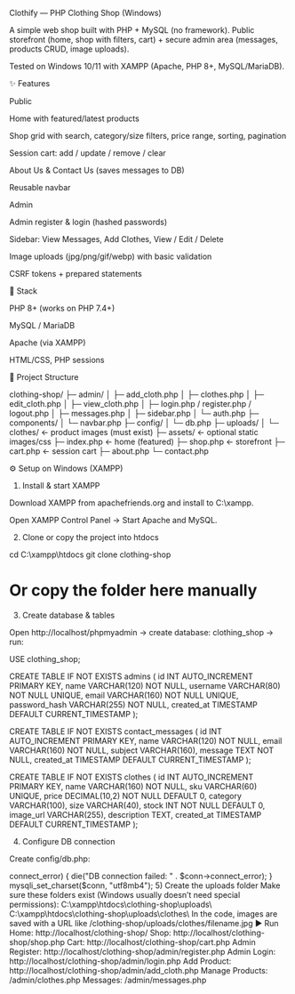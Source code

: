 Clothify — PHP Clothing Shop (Windows)

A simple web shop built with PHP + MySQL (no framework).
Public storefront (home, shop with filters, cart) + secure admin area (messages, products CRUD, image uploads).

Tested on Windows 10/11 with XAMPP (Apache, PHP 8+, MySQL/MariaDB).

✨ Features

Public

Home with featured/latest products

Shop grid with search, category/size filters, price range, sorting, pagination

Session cart: add / update / remove / clear

About Us & Contact Us (saves messages to DB)

Reusable navbar

Admin

Admin register & login (hashed passwords)

Sidebar: View Messages, Add Clothes, View / Edit / Delete

Image uploads (jpg/png/gif/webp) with basic validation

CSRF tokens + prepared statements

🧰 Stack

PHP 8+ (works on PHP 7.4+)

MySQL / MariaDB

Apache (via XAMPP)

HTML/CSS, PHP sessions

📁 Project Structure

clothing-shop/
├─ admin/
│  ├─ add_cloth.php
│  ├─ clothes.php
│  ├─ edit_cloth.php
│  ├─ view_cloth.php
│  ├─ login.php / register.php / logout.php
│  ├─ messages.php
│  ├─ sidebar.php
│  └─ auth.php
├─ components/
│  └─ navbar.php
├─ config/
│  └─ db.php
├─ uploads/
│  └─ clothes/           ← product images (must exist)
├─ assets/               ← optional static images/css
├─ index.php             ← home (featured)
├─ shop.php              ← storefront
├─ cart.php              ← session cart
├─ about.php
└─ contact.php

⚙️ Setup on Windows (XAMPP)
1) Install & start XAMPP

Download XAMPP from apachefriends.org and install to C:\xampp.

Open XAMPP Control Panel → Start Apache and MySQL.

2) Clone or copy the project into htdocs

cd C:\xampp\htdocs
git clone <your-repo-url> clothing-shop
# Or copy the folder here manually


3) Create database & tables

Open http://localhost/phpmyadmin → create database: clothing_shop → run:

USE clothing_shop;

CREATE TABLE IF NOT EXISTS admins (
  id INT AUTO_INCREMENT PRIMARY KEY,
  name VARCHAR(120) NOT NULL,
  username VARCHAR(80) NOT NULL UNIQUE,
  email VARCHAR(160) NOT NULL UNIQUE,
  password_hash VARCHAR(255) NOT NULL,
  created_at TIMESTAMP DEFAULT CURRENT_TIMESTAMP
);

CREATE TABLE IF NOT EXISTS contact_messages (
  id INT AUTO_INCREMENT PRIMARY KEY,
  name VARCHAR(120) NOT NULL,
  email VARCHAR(160) NOT NULL,
  subject VARCHAR(160),
  message TEXT NOT NULL,
  created_at TIMESTAMP DEFAULT CURRENT_TIMESTAMP
);

CREATE TABLE IF NOT EXISTS clothes (
  id INT AUTO_INCREMENT PRIMARY KEY,
  name VARCHAR(160) NOT NULL,
  sku VARCHAR(60) UNIQUE,
  price DECIMAL(10,2) NOT NULL DEFAULT 0,
  category VARCHAR(100),
  size VARCHAR(40),
  stock INT NOT NULL DEFAULT 0,
  image_url VARCHAR(255),
  description TEXT,
  created_at TIMESTAMP DEFAULT CURRENT_TIMESTAMP
);


4) Configure DB connection

Create config/db.php:

<?php
$host = "127.0.0.1";
$user = "root";
$pass = "";            // XAMPP default on Windows
$db   = "clothing_shop";

$conn = new mysqli($host, $user, $pass, $db);
if ($conn->connect_error) {
  die("DB connection failed: " . $conn->connect_error);
}
mysqli_set_charset($conn, "utf8mb4");


5) Create the uploads folder

Make sure these folders exist (Windows usually doesn’t need special permissions):

C:\xampp\htdocs\clothing-shop\uploads\
C:\xampp\htdocs\clothing-shop\uploads\clothes\


In the code, images are saved with a URL like
/clothing-shop/uploads/clothes/filename.jpg


▶️ Run

Home: http://localhost/clothing-shop/

Shop: http://localhost/clothing-shop/shop.php

Cart: http://localhost/clothing-shop/cart.php

Admin Register: http://localhost/clothing-shop/admin/register.php

Admin Login: http://localhost/clothing-shop/admin/login.php

Add Product: http://localhost/clothing-shop/admin/add_cloth.php

Manage Products: /admin/clothes.php

Messages: /admin/messages.php
